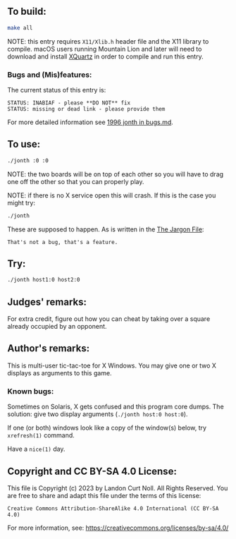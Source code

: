 ## To build:

```sh
make all
```

NOTE: this entry requires `X11/Xlib.h` header file and the X11 library to
compile. macOS users running Mountain Lion and later will need to download and
install [XQuartz](https://www.xquartz.org) in order to compile and run this
entry.


### Bugs and (Mis)features:

The current status of this entry is:

```
STATUS: INABIAF - please **DO NOT** fix
STATUS: missing or dead link - please provide them
```

For more detailed information see [1996 jonth in bugs.md](/bugs.md#1996-jonth).


## To use:

```sh
./jonth :0 :0
```

NOTE: the two boards will be on top of each other so you will have to drag one
off the other so that you can properly play.


NOTE: if there is no X service open this will crash. If this is the case you
might try:

```sh
./jonth
```

These are supposed to happen.  As is written in the
[The Jargon File](http://catb.org/jargon/html/F/feature.html):

```
That's not a bug, that's a feature.
```


## Try:

```sh
./jonth host1:0 host2:0
```


## Judges' remarks:

For extra credit, figure out how you can cheat by taking over a square already
occupied by an opponent.


## Author's remarks:

This is multi-user tic-tac-toe for X Windows. You may give one or two X displays
as arguments to this game.

### Known bugs:

Sometimes on Solaris, X gets confused and this program core dumps. The solution:
give two display arguments (`./jonth host:0 host:0`).

If one (or both) windows look like a copy of the window(s) below, try
`xrefresh(1)` command.

Have a `nice(1)` day.


## Copyright and CC BY-SA 4.0 License:

This file is Copyright (c) 2023 by Landon Curt Noll.  All Rights Reserved.
You are free to share and adapt this file under the terms of this license:

    Creative Commons Attribution-ShareAlike 4.0 International (CC BY-SA 4.0)

For more information, see: https://creativecommons.org/licenses/by-sa/4.0/
